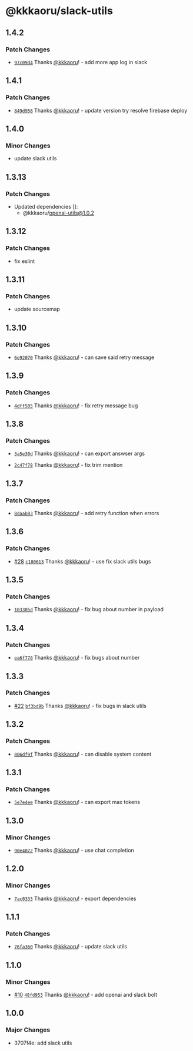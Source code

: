 # @kkkaoru/slack-utils

## 1.4.2

### Patch Changes

- [`97c09d4`](https://github.com/kkkaoru/firebase-slack-bolt-typescript/commit/97c09d47bcc27d18f2611991efb739ec88c0e52a) Thanks [@kkkaoru](https://github.com/kkkaoru)! - add more app log in slack

## 1.4.1

### Patch Changes

- [`849d958`](https://github.com/kkkaoru/firebase-slack-bolt-typescript/commit/849d958c1d5c052bfc69231583f9e5992823b02f) Thanks [@kkkaoru](https://github.com/kkkaoru)! - update version try resolve firebase deploy

## 1.4.0

### Minor Changes

- update slack utils

## 1.3.13

### Patch Changes

- Updated dependencies []:
  - @kkkaoru/openai-utils@1.0.2

## 1.3.12

### Patch Changes

- fix eslint

## 1.3.11

### Patch Changes

- update sourcemap

## 1.3.10

### Patch Changes

- [`6e92070`](https://github.com/kkkaoru/firebase-slack-bolt-typescript/commit/6e92070b17aff6a29f742aa487e9a6124578e6e4) Thanks [@kkkaoru](https://github.com/kkkaoru)! - can save said retry message

## 1.3.9

### Patch Changes

- [`4dff505`](https://github.com/kkkaoru/firebase-slack-bolt-typescript/commit/4dff505cb86c0429a6af6e80a49a0a9e58821327) Thanks [@kkkaoru](https://github.com/kkkaoru)! - fix retry message bug

## 1.3.8

### Patch Changes

- [`3a5e30d`](https://github.com/kkkaoru/firebase-slack-bolt-typescript/commit/3a5e30d54a81a313d1c3c847dff11a1931dcdf30) Thanks [@kkkaoru](https://github.com/kkkaoru)! - can export answser args

- [`2c47f78`](https://github.com/kkkaoru/firebase-slack-bolt-typescript/commit/2c47f782b04a40437c9fd7a3f071425d9a9104b5) Thanks [@kkkaoru](https://github.com/kkkaoru)! - fix trim mention

## 1.3.7

### Patch Changes

- [`8daab93`](https://github.com/kkkaoru/firebase-slack-bolt-typescript/commit/8daab93f31e8b71c67a64b58dc4d7e5eb34b8f5c) Thanks [@kkkaoru](https://github.com/kkkaoru)! - add retry function when errors

## 1.3.6

### Patch Changes

- [#28](https://github.com/kkkaoru/firebase-slack-bolt-typescript/pull/28) [`c180613`](https://github.com/kkkaoru/firebase-slack-bolt-typescript/commit/c18061365f0e6fde09bcc729f68e8386f540c490) Thanks [@kkkaoru](https://github.com/kkkaoru)! - use fix slack utils bugs

## 1.3.5

### Patch Changes

- [`103305d`](https://github.com/kkkaoru/firebase-slack-bolt-typescript/commit/103305d75b829453865366d1c05bddb7789ea19d) Thanks [@kkkaoru](https://github.com/kkkaoru)! - fix bug about number in payload

## 1.3.4

### Patch Changes

- [`ea6f778`](https://github.com/kkkaoru/firebase-slack-bolt-typescript/commit/ea6f778a94f0342a5988d5b52797f0220b8b4a70) Thanks [@kkkaoru](https://github.com/kkkaoru)! - fix bugs about number

## 1.3.3

### Patch Changes

- [#22](https://github.com/kkkaoru/firebase-slack-bolt-typescript/pull/22) [`bf3bd9b`](https://github.com/kkkaoru/firebase-slack-bolt-typescript/commit/bf3bd9b7fd988baf0ee8393515732ef16cdd1cf0) Thanks [@kkkaoru](https://github.com/kkkaoru)! - fix bugs in slack utils

## 1.3.2

### Patch Changes

- [`806df9f`](https://github.com/kkkaoru/firebase-slack-bolt-typescript/commit/806df9f06f3deab910d2c25fa5dbb41b395ffbce) Thanks [@kkkaoru](https://github.com/kkkaoru)! - can disable system content

## 1.3.1

### Patch Changes

- [`5e7e4ee`](https://github.com/kkkaoru/firebase-slack-bolt-typescript/commit/5e7e4ee03b2e677b61020b8b2569184c87aed181) Thanks [@kkkaoru](https://github.com/kkkaoru)! - can export max tokens

## 1.3.0

### Minor Changes

- [`90e4072`](https://github.com/kkkaoru/firebase-slack-bolt-typescript/commit/90e40727ffd20cc64ec32f2efa98ead672852049) Thanks [@kkkaoru](https://github.com/kkkaoru)! - use chat completion

## 1.2.0

### Minor Changes

- [`7ac0333`](https://github.com/kkkaoru/firebase-slack-bolt-typescript/commit/7ac0333dbc9fd02befb22642cff99138d7d02667) Thanks [@kkkaoru](https://github.com/kkkaoru)! - export dependencies

## 1.1.1

### Patch Changes

- [`76fa360`](https://github.com/kkkaoru/firebase-slack-bolt-typescript/commit/76fa360b09ca898ec5abf0fc014b329e020d203f) Thanks [@kkkaoru](https://github.com/kkkaoru)! - update slack utils

## 1.1.0

### Minor Changes

- [#10](https://github.com/kkkaoru/firebase-slack-bolt-typescript/pull/10) [`48fd953`](https://github.com/kkkaoru/firebase-slack-bolt-typescript/commit/48fd95367a4d2d889ac90e7338142f6783b7ea08) Thanks [@kkkaoru](https://github.com/kkkaoru)! - add openai and slack bolt

## 1.0.0

### Major Changes

- 3707f4e: add slack utils
